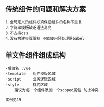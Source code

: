 ## 传统组件的问题和解决方案
    1.全局定义的组件必须保证组件的名称不重复
    2.字符串模板缺乏语法高亮
    3.不支持css
    4.没有构建步骤限制 不能使用预处理器babel

## 单文件组件组成结构
    ·后缀名 .vue
    ·template   组件模板区域 
    ·script     业务逻辑区域
    ·style      样式区域
        建议为每一个组件添加一个scoped属性 防止冲突

    实例见19